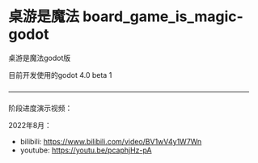 # 桌游是魔法 board_game_is_magic-godot
 桌游是魔法godot版
 
目前开发使用的godot 4.0 beta 1


——————————————————————————————————

阶段进度演示视频：

 2022年8月：
* bilibili: https://www.bilibili.com/video/BV1wV4y1W7Wn
* youtube: https://youtu.be/pcaphjHz-pA
